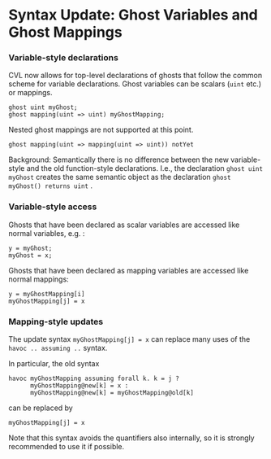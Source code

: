 Syntax Update: Ghost Variables and Ghost Mappings
=================================================

### Variable-style declarations

CVL now allows for top-level declarations of ghosts that follow the common scheme for variable declarations. Ghost variables can be scalars (`uint` etc.) or mappings.

```cvl
ghost uint myGhost;
ghost mapping(uint => uint) myGhostMapping;
```

Nested ghost mappings are not supported at this point.

```cvl
ghost mapping(uint => mapping(uint => uint)) notYet
```

Background: Semantically there is no difference between the new variable-style and the old function-style declarations. I.e., the declaration `ghost uint myGhost` creates the same semantic object as the declaration `ghost myGhost() returns uint` .

### Variable-style access

Ghosts that have been declared as scalar variables are accessed like normal variables, e.g. :

```cvl
y = myGhost;
myGhost = x;
```

Ghosts that have been declared as mapping variables are accessed like normal mappings:

```cvl
y = myGhostMapping[i]
myGhostMapping[j] = x
```

### Mapping-style updates

The update syntax `myGhostMapping[j] = x` can replace many uses of the `havoc .. assuming ..` syntax.

In particular, the old syntax

```cvl
havoc myGhostMapping assuming forall k. k = j ? 
      myGhostMapping@new[k] = x : 
      myGhostMapping@new[k] = myGhostMapping@old[k]
```

can be replaced by

```cvl
myGhostMapping[j] = x
```

Note that this syntax avoids the quantifiers also internally, so it is strongly recommended to use it if possible.
